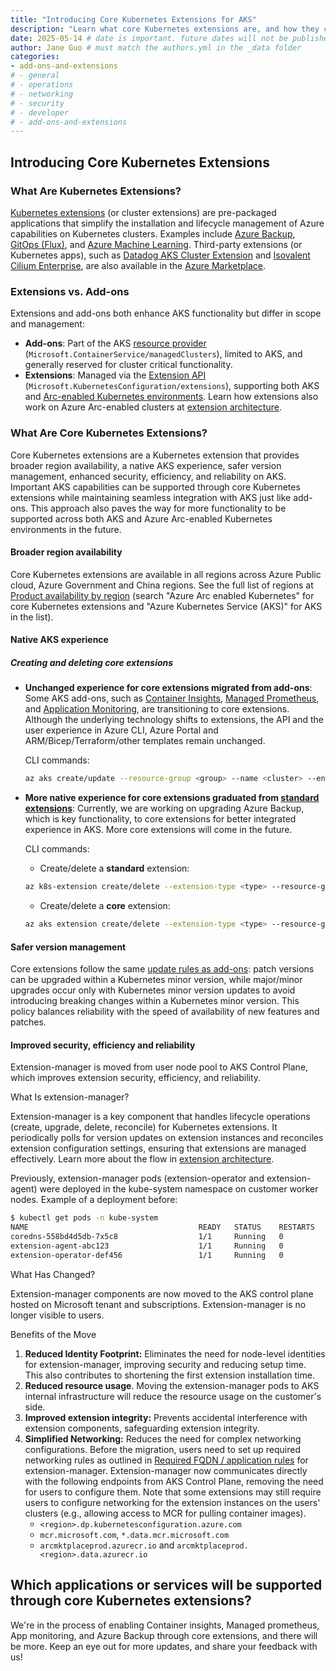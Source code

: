 ```yaml
---
title: "Introducing Core Kubernetes Extensions for AKS"
description: "Learn what core Kubernetes extensions are, and how they can extend the functionality of your AKS clusters"
date: 2025-05-14 # date is important. future dates will not be published
author: Jane Guo # must match the authors.yml in the _data folder
categories: 
- add-ons-and-extensions
# - general
# - operations
# - networking
# - security
# - developer
# - add-ons-and-extensions
---
```


## Introducing Core Kubernetes Extensions

### What Are Kubernetes Extensions?

[Kubernetes extensions](https://learn.microsoft.com/azure/aks/cluster-extensions?tabs=azure-cli) (or cluster extensions) are pre-packaged applications that simplify the installation and lifecycle management of Azure capabilities on Kubernetes clusters. Examples include [Azure Backup](https://learn.microsoft.com/azure/backup/azure-kubernetes-service-backup-overview), [GitOps (Flux)](https://learn.microsoft.com/azure/azure-arc/kubernetes/conceptual-gitops-flux2), and [Azure Machine Learning](https://learn.microsoft.com/azure/machine-learning/how-to-attach-kubernetes-anywhere?view=azureml-api-2). Third-party extensions (or Kubernetes apps), such as [Datadog AKS Cluster Extension](https://azuremarketplace.microsoft.com/marketplace/apps/datadog1591740804488.dd_aks_extension?tab=Overview) and [Isovalent Cilium Enterprise](https://azuremarketplace.microsoft.com/marketplace/apps/isovalentinc1662143158090.isovalent-cilium-enterprise?tab=Overview), are also available in the [Azure Marketplace](https://azuremarketplace.microsoft.com).

### Extensions vs. Add-ons

Extensions and add-ons both enhance AKS functionality but differ in scope and management:

- **Add-ons**: Part of the AKS [resource provider](https://learn.microsoft.com/azure/azure-resource-manager/management/resource-providers-and-types) (`Microsoft.ContainerService/managedClusters`), limited to AKS, and generally reserved for cluster critical functionality.
- **Extensions**: Managed via the [Extension API](https://learn.microsoft.com/rest/api/kubernetesconfiguration/extensions/extensions?view=rest-kubernetesconfiguration-extensions-2024-11-01) (`Microsoft.KubernetesConfiguration/extensions`), supporting both AKS and [Arc-enabled Kubernetes environments](https://learn.microsoft.com/en-us/azure/azure-arc/kubernetes/overview). Learn how extensions also work on Azure Arc-enabled clusters at [extension architecture](https://learn.microsoft.com/azure/azure-arc/kubernetes/conceptual-extensions#architecture).

### What Are Core Kubernetes Extensions?

Core Kubernetes extensions are a Kubernetes extension that provides broader region availability, a native AKS experience, safer version management, enhanced security, efficiency, and reliability on AKS. Important AKS capabilities can be supported through core Kubernetes extensions while maintaining seamless integration with AKS just like add-ons. This approach also paves the way for more functionality to be supported across both AKS and Azure Arc-enabled Kubernetes environments in the future. 

#### Broader region availability
Core Kubernetes extensions are available in all regions across Azure Public cloud, Azure Government and China regions. See the full list of regions at [Product availability by region](https://azure.microsoft.com/explore/global-infrastructure/products-by-region/table) (search "Azure Arc enabled Kubernetes" for core Kubernetes extensions and "Azure Kubernetes Service (AKS)" for AKS in the list).

#### Native AKS experience
##### Creating and deleting core extensions
* **Unchanged experience for core extensions migrated from add-ons**: Some AKS add-ons, such as [Container Insights](https://learn.microsoft.com/azure/azure-monitor/containers/container-insights-overview), [Managed Prometheus](https://learn.microsoft.com/azure/azure-monitor/metrics/prometheus-metrics-overview), and [Application Monitoring](https://learn.microsoft.com/azure/azure-monitor/app/kubernetes-codeless), are transitioning to core extensions. Although the underlying technology shifts to extensions, the API and the user experience in Azure CLI, Azure Portal and ARM/Bicep/Terraform/other templates remain unchanged.

    CLI commands:

    ```bash
    az aks create/update --resource-group <group> --name <cluster> --enable/disable-<add-on>
    ```
* **More native experience for core extensions graduated from [standard extensions](https://learn.microsoft.com/azure/aks/cluster-extensions#currently-available-extensions)**: Currently, we are working on upgrading Azure Backup, which is key functionality, to core extensions for better integrated experience in AKS. More core extensions will come in the future.

    CLI commands:
    * Create/delete a **standard** extension:
    ```bash
    az k8s-extension create/delete --extension-type <type> --resource-group <group> --cluster-name <name> --cluster-type <clusterType> --name <extension name>
    ```
    * Create/delete a **core** extension:
    ```bash
    az aks extension create/delete --extension-type <type> --resource-group <group> --cluster-name <name> --name <core extension name>
    ```

#### Safer version management
Core extensions follow the same [update rules as add-ons](https://learn.microsoft.com/azure/aks/integrations#add-ons): patch versions can be upgraded within a Kubernetes minor version, while major/minor upgrades occur only with Kubernetes minor version updates to avoid introducing breaking changes within a Kubernetes minor version. This policy balances reliability with the speed of availability of new features and patches.

#### Improved security, efficiency and reliability

Extension-manager is moved from user node pool to AKS Control Plane, which improves extension security, efficiency, and reliability.

What Is extension-manager?

Extension-manager is a key component that handles lifecycle operations (create, upgrade, delete, reconcile) for Kubernetes extensions. It periodically polls for version updates on extension instances and reconciles extension configuration settings, ensuring that extensions are managed effectively. Learn more about the flow in [extension architecture](https://learn.microsoft.com/azure/azure-arc/kubernetes/conceptual-extensions#architecture). 

Previously, extension-manager pods (extension-operator and extension-agent) were deployed in the kube-system namespace on customer worker nodes. Example of a deployment before:
```bash
$ kubectl get pods -n kube-system
NAME                                      READY   STATUS    RESTARTS   AGE
coredns-558bd4d5db-7x5c8                  1/1     Running   0          5d
extension-agent-abc123                    1/1     Running   0          3d
extension-operator-def456                 1/1     Running   0          3d
```

What Has Changed?

Extension-manager components are now moved to the AKS control plane hosted on Microsoft tenant and subscriptions. Extension-manager is no longer visible to users.

Benefits of the Move
1. **Reduced Identity Footprint:** Eliminates the need for node-level identities for extension-manager, improving security and reducing setup time. This also contributes to shortening the first extension installation time.
1. **Reduced resource usage**. Moving the extension-manager pods to AKS internal infrastructure will reduce the resource usage on the customer's side.
1. **Improved extension integrity:** Prevents accidental interference with extension components, safeguarding extension integrity.
1. **Simplified Networking:** Reduces the need for complex networking configurations. Before the migration, users need to set up required networking rules as outlined in [Required FQDN / application rules](https://learn.microsoft.com/en-us/azure/aks/outbound-rules-control-egress#required-fqdn--application-rules-5) for extension-manager. Extension-manager now communicates directly with the following endpoints from AKS Control Plane, removing the need for users to configure them. Note that some extensions may still require users to configure networking for the extension instances on the users' clusters (e.g., allowing access to MCR for pulling container images).
    * `<region>.dp.kubernetesconfiguration.azure.com`
    * `mcr.microsoft.com`, `*.data.mcr.microsoft.com`
    * `arcmktplaceprod.azurecr.io` and `arcmktplaceprod.<region>.data.azurecr.io`

## Which applications or services will be supported through core Kubernetes extensions?
We're in the process of enabling Container insights, Managed prometheus, App monitoring, and Azure Backup through core extensions, and there will be more. Keep an eye out for more updates, and share your feedback with us!

